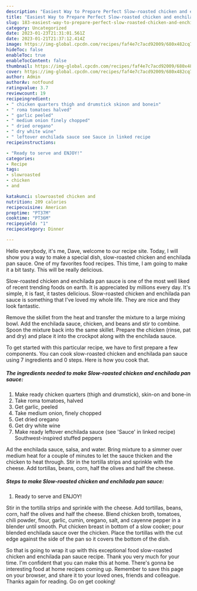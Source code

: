 ```yaml
---
description: "Easiest Way to Prepare Perfect Slow-roasted chicken and enchilada pan sauce"
title: "Easiest Way to Prepare Perfect Slow-roasted chicken and enchilada pan sauce"
slug: 183-easiest-way-to-prepare-perfect-slow-roasted-chicken-and-enchilada-pan-sauce
category: Uncategorized
date: 2023-01-23T21:31:01.561Z
date: 2023-01-21T21:37:12.414Z
image: https://img-global.cpcdn.com/recipes/faf4e7c7acd92009/680x482cq70/slow-roasted-chicken-and-enchilada-pan-sauce-recipe-main-photo.jpg
hideToc: false
enableToc: true
enableTocContent: false
thumbnail: https://img-global.cpcdn.com/recipes/faf4e7c7acd92009/680x482cq70/slow-roasted-chicken-and-enchilada-pan-sauce-recipe-main-photo.jpg
cover: https://img-global.cpcdn.com/recipes/faf4e7c7acd92009/680x482cq70/slow-roasted-chicken-and-enchilada-pan-sauce-recipe-main-photo.jpg
author: Admin
authorAv: notfound
ratingvalue: 3.7
reviewcount: 19
recipeingredient:
- " chicken quarters thigh and drumstick skinon and bonein"
- " roma tomatoes halved"
- " garlic peeled"
- " medium onion finely chopped"
- " dried oregano"
- " dry white wine"
- " leftover enchilada sauce see Sauce in linked recipe                      Southwestinspired stuffed peppers"
recipeinstructions:

- "Ready to serve and ENJOY!"
categories:
- Recipe
tags:
- slowroasted
- chicken
- and

katakunci: slowroasted chicken and 
nutrition: 209 calories
recipecuisine: American
preptime: "PT37M"
cooktime: "PT36M"
recipeyield: "1"
recipecategory: Dinner

---
```



Hello everybody, it's me, Dave, welcome to our recipe site. Today, I will show you a way to make a special dish, slow-roasted chicken and enchilada pan sauce. One of my favorites food recipes. This time, I am going to make it a bit tasty. This will be really delicious.

Slow-roasted chicken and enchilada pan sauce is one of the most well liked of recent trending foods on earth. It is appreciated by millions every day. It's simple, it is fast, it tastes delicious. Slow-roasted chicken and enchilada pan sauce is something that I've loved my whole life. They are nice and they look fantastic.

Remove the skillet from the heat and transfer the mixture to a large mixing bowl. Add the enchilada sauce, chicken, and beans and stir to combine. Spoon the mixture back into the same skillet. Prepare the chicken (rinse, pat and dry) and place it into the crockpot along with the enchilada sauce.


To get started with this particular recipe, we have to first prepare a few components. You can cook slow-roasted chicken and enchilada pan sauce using 7 ingredients and 0 steps. Here is how you cook that.

<!--inarticleads1-->

##### The ingredients needed to make Slow-roasted chicken and enchilada pan sauce:

1. Make ready  chicken quarters (thigh and drumstick), skin-on and bone-in
1. Take  roma tomatoes, halved
1. Get  garlic, peeled
1. Take  medium onion, finely chopped
1. Get  dried oregano
1. Get  dry white wine
1. Make ready  leftover enchilada sauce (see &#39;Sauce&#39; in linked recipe)                      Southwest-inspired stuffed peppers


Ad the enchilada sauce, salsa, and water. Bring mixture to a simmer over medium heat for a couple of minutes to let the sauce thicken and the chicken to heat through. Stir in the tortilla strips and sprinkle with the cheese. Add tortillas, beans, corn, half the olives and half the cheese. 

<!--inarticleads2-->

##### Steps to make Slow-roasted chicken and enchilada pan sauce:


1. Ready to serve and ENJOY!

Stir in the tortilla strips and sprinkle with the cheese. Add tortillas, beans, corn, half the olives and half the cheese. Blend chicken broth, tomatoes, chili powder, flour, garlic, cumin, oregano, salt, and cayenne pepper in a blender until smooth. Put chicken breast in bottom of a slow cooker; pour blended enchilada sauce over the chicken. Place the tortillas with the cut edge against the side of the pan so it covers the bottom of the dish. 

So that is going to wrap it up with this exceptional food slow-roasted chicken and enchilada pan sauce recipe. Thank you very much for your time. I'm confident that you can make this at home. There's gonna be interesting food at home recipes coming up. Remember to save this page on your browser, and share it to your loved ones, friends and colleague. Thanks again for reading. Go on get cooking!
